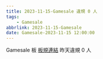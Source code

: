 ```yaml
---
title: 2023-11-15-Gamesale 違規 0 人
tags:
    - Gamesale
abbrlink: 2023-11-15-Gamesale
date: Gamesale-2023-11-15 12:00:00
---
```

Gamesale 板 [板規連結](https://www.ptt.cc/bbs/Gossiping/M.1637425085.A.07D.html)
昨天違規 0 人
